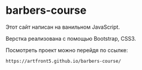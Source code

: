 # barbers-course

Этот сайт написан на ванильном JavaScript. 


Верстка реализована с помощью Bootstrap, CSS3.


Посмотреть проект можно перейдя по ссылке:

```
https://artfront5.github.io/barbers-course/
```
